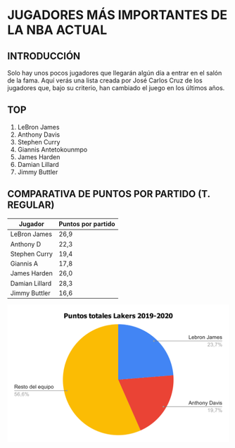# JUGADORES MÁS IMPORTANTES DE LA NBA ACTUAL

## INTRODUCCIÓN 
Solo hay unos pocos jugadores que llegarán algún día a entrar en el salón de la fama. Aquí verás una lista creada por José Carlos Cruz de 
los jugadores que, bajo su criterio, han cambiado el juego en los últimos años.

## TOP
1. LeBron James
2. Anthony Davis
3. Stephen Curry
4. Giannis Antetokounmpo
5. James Harden
6. Damian Lillard
7. Jimmy Buttler 

## COMPARATIVA DE PUNTOS POR PARTIDO (T. REGULAR)

  Jugador    | Puntos por partido
------------ | ------------------
LeBron James | 26,9
Anthony D | 22,3
Stephen Curry | 19,4
Giannis A | 17,8
James Harden | 26,0
Damian Lillard | 28,3
Jimmy Buttler | 16,6

![Gráfico PPP totales Lakers 2019-2020](https://github.com/carlospnk/PRUEBA/blob/main/Puntos%20totales%20Lakers%202019-2020.svg)
